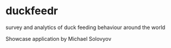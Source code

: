 # duckfeedr
survey and analytics of duck feeding behaviour around the world

Showcase application by Michael Solovyov
